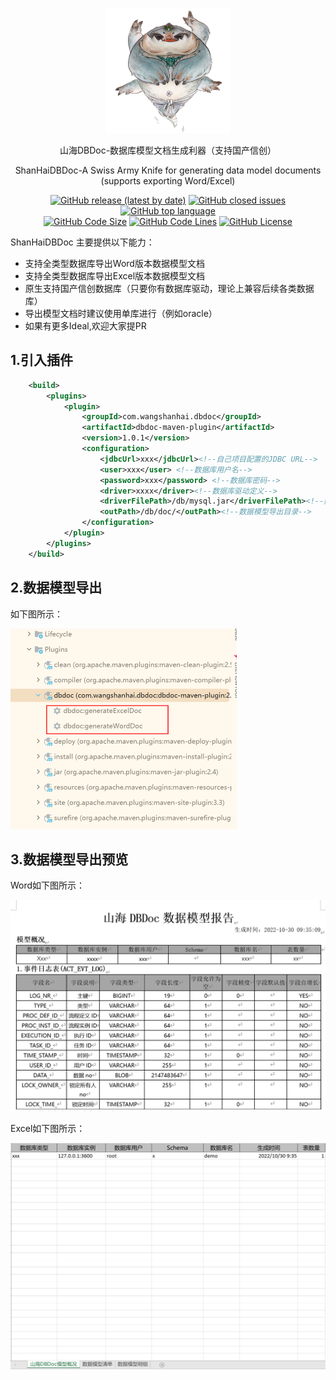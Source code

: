 <div align="center">
  <p>
    <img src="logo.png"  height="200px" />
  </p>
  <p>山海DBDoc-数据库模型文档生成利器（支持国产信创）</p>
  <p>ShanHaiDBDoc-A Swiss Army Knife for generating data model documents (supports exporting Word/Excel)
  <p>
    <a href="https://github.com/SeeMountainSea/shanhai-dbdoc-maven-plugin/releases/latest"><img alt="GitHub release (latest by date)" src="https://img.shields.io/github/v/release/SeeMountainSea/shanhai-dbdoc-maven-plugin"/></a>
    <a href="https://github.com/SeeMountainSea/shanhai-dbdoc-maven-plugin/issues"><img alt="GitHub closed issues" src="https://img.shields.io/github/issues/SeeMountainSea/shanhai-dbdoc-maven-plugin?color=009688"/></a>
    <a href="https://github.com/topics/java"><img alt="GitHub top language" src="https://img.shields.io/github/languages/top/SeeMountainSea/shanhai-dbdoc-maven-plugin?color=eb8031"/></a>
    <br>
    <a href="https://github.com/SeeMountainSea/shanhai-dbdoc-maven-plugin/find/master"><img alt="GitHub Code Size" src="https://img.shields.io/github/languages/code-size/SeeMountainSea/shanhai-dbdoc-maven-plugin?color=795548"/></a>
    <a href="https://github.com/SeeMountainSea/shanhai-dbdoc-maven-plugin/find/master"><img alt="GitHub Code Lines" src="https://img.shields.io/tokei/lines/github/SeeMountainSea/shanhai-dbdoc-maven-plugin?color=37474F"/></a>
    <a href="https://github.com/SeeMountainSea/shanhai-dbdoc-maven-plugin/blob/master/LICENSE"><img alt="GitHub License" src="https://img.shields.io/github/license/SeeMountainSea/shanhai-dbdoc-maven-plugin?color=534BAE"/></a>
  </p>
</div>




ShanHaiDBDoc 主要提供以下能力：

- 支持全类型数据库导出Word版本数据模型文档
- 支持全类型数据库导出Excel版本数据模型文档
- 原生支持国产信创数据库（只要你有数据库驱动，理论上兼容后续各类数据库）
- 导出模型文档时建议使用单库进行（例如oracle）
- 如果有更多Ideal,欢迎大家提PR

## 1.引入插件

```xml
    <build>
        <plugins>
            <plugin>
                <groupId>com.wangshanhai.dbdoc</groupId>
                <artifactId>dbdoc-maven-plugin</artifactId>
                <version>1.0.1</version>
                <configuration>
                    <jdbcUrl>xxx</jdbcUrl><!--自己项目配置的JDBC URL-->
                    <user>xxx</user> <!--数据库用户名-->
                    <password>xxx</password> <!--数据库密码-->
                    <driver>xxxx</driver><!--数据库驱动定义-->
                    <driverFilePath>/db/mysql.jar</driverFilePath><!--数据库驱动文件位置-->
                    <outPath>/db/doc/</outPath><!--数据模型导出目录-->
                </configuration>
            </plugin>
        </plugins>
    </build>
```



## 2.数据模型导出

如下图所示：
<div align="left">
  <p>
   <img src="./img/examples-00.png" alt="examples-00" style="zoom:50%;" />
  </p>
</div>



## 3.数据模型导出预览
Word如下图所示：
<div align="left">
  <p>
   <img src="./img/examples-02.png" alt="examples-00" style="zoom:50%;" />
  </p>
</div>
Excel如下图所示：
<div align="left">
  <p>
   <img src="./img/examples-01.png" alt="examples-00" style="zoom:50%;" />
  </p>
</div>




